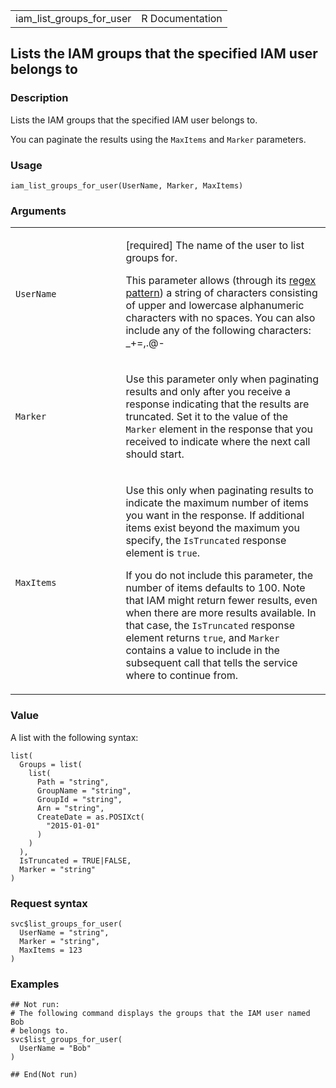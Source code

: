 <table style="width: 100%;">
<tbody>
<tr class="odd">
<td>iam_list_groups_for_user</td>
<td style="text-align: right;">R Documentation</td>
</tr>
</tbody>
</table>

## Lists the IAM groups that the specified IAM user belongs to

### Description

Lists the IAM groups that the specified IAM user belongs to.

You can paginate the results using the `MaxItems` and `Marker`
parameters.

### Usage

    iam_list_groups_for_user(UserName, Marker, MaxItems)

### Arguments

<table>
<colgroup>
<col style="width: 35%" />
<col style="width: 65%" />
</colgroup>
<tbody>
<tr class="odd">
<td><code id="iam_list_groups_for_user_:_UserName">UserName</code></td>
<td><p>[required] The name of the user to list groups for.</p>
<p>This parameter allows (through its <a
href="https://en.wikipedia.org/wiki/Regex">regex pattern</a>) a string
of characters consisting of upper and lowercase alphanumeric characters
with no spaces. You can also include any of the following characters:
_+=,.@-</p></td>
</tr>
<tr class="even">
<td><code id="iam_list_groups_for_user_:_Marker">Marker</code></td>
<td><p>Use this parameter only when paginating results and only after
you receive a response indicating that the results are truncated. Set it
to the value of the <code>Marker</code> element in the response that you
received to indicate where the next call should start.</p></td>
</tr>
<tr class="odd">
<td><code id="iam_list_groups_for_user_:_MaxItems">MaxItems</code></td>
<td><p>Use this only when paginating results to indicate the maximum
number of items you want in the response. If additional items exist
beyond the maximum you specify, the <code>IsTruncated</code> response
element is <code>true</code>.</p>
<p>If you do not include this parameter, the number of items defaults to
100. Note that IAM might return fewer results, even when there are more
results available. In that case, the <code>IsTruncated</code> response
element returns <code>true</code>, and <code>Marker</code> contains a
value to include in the subsequent call that tells the service where to
continue from.</p></td>
</tr>
</tbody>
</table>

### Value

A list with the following syntax:

    list(
      Groups = list(
        list(
          Path = "string",
          GroupName = "string",
          GroupId = "string",
          Arn = "string",
          CreateDate = as.POSIXct(
            "2015-01-01"
          )
        )
      ),
      IsTruncated = TRUE|FALSE,
      Marker = "string"
    )

### Request syntax

    svc$list_groups_for_user(
      UserName = "string",
      Marker = "string",
      MaxItems = 123
    )

### Examples

    ## Not run: 
    # The following command displays the groups that the IAM user named Bob
    # belongs to.
    svc$list_groups_for_user(
      UserName = "Bob"
    )

    ## End(Not run)
